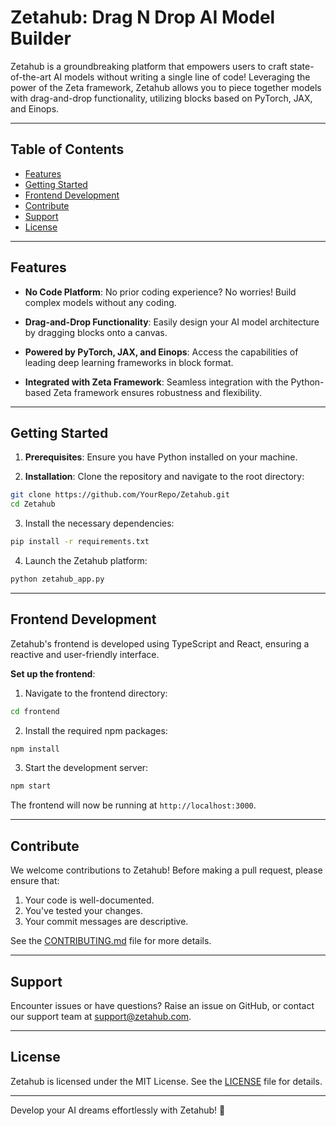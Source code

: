 # Zetahub: Drag N Drop AI Model Builder

Zetahub is a groundbreaking platform that empowers users to craft state-of-the-art AI models without writing a single line of code! Leveraging the power of the Zeta framework, Zetahub allows you to piece together models with drag-and-drop functionality, utilizing blocks based on PyTorch, JAX, and Einops.

---

## Table of Contents

- [Features](#features)
- [Getting Started](#getting-started)
- [Frontend Development](#frontend-development)
- [Contribute](#contribute)
- [Support](#support)
- [License](#license)

---

## Features

- **No Code Platform**: No prior coding experience? No worries! Build complex models without any coding.
  
- **Drag-and-Drop Functionality**: Easily design your AI model architecture by dragging blocks onto a canvas.
  
- **Powered by PyTorch, JAX, and Einops**: Access the capabilities of leading deep learning frameworks in block format.
  
- **Integrated with Zeta Framework**: Seamless integration with the Python-based Zeta framework ensures robustness and flexibility.

---

## Getting Started

1. **Prerequisites**: Ensure you have Python installed on your machine.

2. **Installation**: Clone the repository and navigate to the root directory:

```bash
git clone https://github.com/YourRepo/Zetahub.git
cd Zetahub
```

3. Install the necessary dependencies:

```bash
pip install -r requirements.txt
```

4. Launch the Zetahub platform:

```bash
python zetahub_app.py
```

---

## Frontend Development

Zetahub's frontend is developed using TypeScript and React, ensuring a reactive and user-friendly interface.

**Set up the frontend**:

1. Navigate to the frontend directory:

```bash
cd frontend
```

2. Install the required npm packages:

```bash
npm install
```

3. Start the development server:

```bash
npm start
```

The frontend will now be running at `http://localhost:3000`.

---

## Contribute

We welcome contributions to Zetahub! Before making a pull request, please ensure that:

1. Your code is well-documented.
2. You've tested your changes.
3. Your commit messages are descriptive.

See the [CONTRIBUTING.md](CONTRIBUTING.md) file for more details.

---

## Support

Encounter issues or have questions? Raise an issue on GitHub, or contact our support team at [support@zetahub.com](mailto:support@zetahub.com).

---

## License

Zetahub is licensed under the MIT License. See the [LICENSE](LICENSE) file for details.

---

Develop your AI dreams effortlessly with Zetahub! 🌟